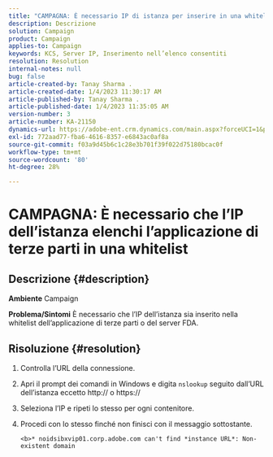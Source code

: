 ```yaml
---
title: "CAMPAGNA: È necessario IP di istanza per inserire in una whitelist l’applicazione di terze parti"
description: Descrizione
solution: Campaign
product: Campaign
applies-to: Campaign
keywords: KCS, Server IP, Inserimento nell’elenco consentiti
resolution: Resolution
internal-notes: null
bug: false
article-created-by: Tanay Sharma .
article-created-date: 1/4/2023 11:30:17 AM
article-published-by: Tanay Sharma .
article-published-date: 1/4/2023 11:35:05 AM
version-number: 3
article-number: KA-21150
dynamics-url: https://adobe-ent.crm.dynamics.com/main.aspx?forceUCI=1&pagetype=entityrecord&etn=knowledgearticle&id=57c7d027-238c-ed11-81ac-6045bd006a22
exl-id: 772aad77-fba6-4616-8357-e6843ac0af8a
source-git-commit: f03a9d45b6c1c28e3b701f39f022d75180bcac0f
workflow-type: tm+mt
source-wordcount: '80'
ht-degree: 28%

---
```


# CAMPAGNA: È necessario che l’IP dell’istanza elenchi l’applicazione di terze parti in una whitelist

## Descrizione {#description}

<b>Ambiente</b>
Campaign


<b>Problema/Sintomi</b>
È necessario che l’IP dell’istanza sia inserito nella whitelist dell’applicazione di terze parti o del server FDA.


## Risoluzione {#resolution}


1. Controlla l’URL della connessione.
2. Apri il prompt dei comandi in Windows e digita `nslookup` seguito dall’URL dell’istanza eccetto http:// o https://
3. Seleziona l’IP e ripeti lo stesso per ogni contenitore.
4. Procedi con lo stesso finché non finisci con il messaggio sottostante.

   `<b>* noidsibxvip01.corp.adobe.com can't find *instance URL*: Non-existent domain`
